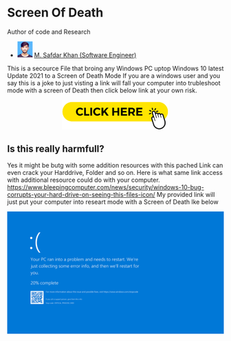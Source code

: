 # Screen Of Death
Author of code and Research
  - <img src="https://raw.githubusercontent.com/msafdarkhan/GPT3WithQuran/main/Images/My%20Images/Muhammad-Safdar-Khan.jpg" width="35px"> [M. Safdar Khan (Software Engineer)](https://twitter.com/theSafdarKhan)

This is a secource File that broing any Windows PC uptop Windows 10 latest Update 2021 to a Screen of Death Mode
If you are a windows user and you say this is a joke to just visting a link will fall your computer into trubleshoot mode with a screen of Death then click below link at your own risk.


<p align="center">
  <a href="\\.\globalroot\device\condrv\kernelconnect"><img src="./images/click-here-button.png" width="250"/></a>
</p>


## Is this really harmfull?
Yes it might be butg with some addition resources with this pached Link can even crack your Harddrive, Folder and so on. Here is what same link access with additional resource could do with your computer. https://www.bleepingcomputer.com/news/security/windows-10-bug-corrupts-your-hard-drive-on-seeing-this-files-icon/
My provided link will just put your computer into researt mode with a Screen of Death lke below

![Screen of Death](./images/1200px-Bsodwindows10.png) 
